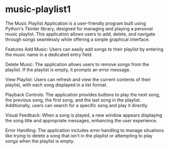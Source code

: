 # music-playlist1
The Music Playlist Application is a user-friendly program built using Python's Tkinter library, designed for managing and playing a personal music playlist. This application allows users to add, delete, and navigate through songs seamlessly while offering a simple graphical interface.

Features
Add Music: Users can easily add songs to their playlist by entering the music name in a dedicated entry field.

Delete Music: The application allows users to remove songs from the playlist. If the playlist is empty, it prompts an error message.

View Playlist: Users can refresh and view the current contents of their playlist, with each song displayed in a list format.

Playback Controls: The application provides buttons to play the next song, the previous song, the first song, and the last song in the playlist. Additionally, users can search for a specific song and play it directly.

Visual Feedback: When a song is played, a new window appears displaying the song title and appropriate messages, enhancing the user experience.

Error Handling: The application includes error handling to manage situations like trying to delete a song that isn't in the playlist or attempting to play songs when the playlist is empty.
